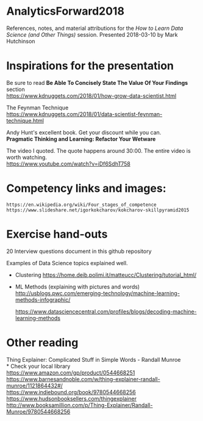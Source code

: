 # AnalyticsForward2018
References, notes, and material attributions for the *How to Learn Data Science (and Other Things)* session.
Presented 2018-03-10 by Mark Hutchinson

# Inspirations for the presentation
Be sure to read **Be Able To Concisely State The Value Of Your Findings** section  
    https://www.kdnuggets.com/2018/01/how-grow-data-scientist.html

The Feynman Technique  
    https://www.kdnuggets.com/2018/01/data-scientist-feynman-technique.html

Andy Hunt's excellent book. Get your discount while you can.  
    **Pragmatic Thinking and Learning: Refactor Your Wetware**

The video I quoted.  The quote happens around 30:00.  The entire video is worth watching.  
    https://www.youtube.com/watch?v=iDf6SdhT758

# Competency links and images:  
    https://en.wikipedia.org/wiki/Four_stages_of_competence  
    https://www.slideshare.net/igorkokcharov/kokcharov-skillpyramid2015

# Exercise hand-outs
20 Interview questions document in this github repository


Examples of Data Science topics explained well.
* Clustering
    https://home.deib.polimi.it/matteucc/Clustering/tutorial_html/
* ML Methods (explaining with pictures and words)
    http://usblogs.pwc.com/emerging-technology/machine-learning-methods-infographic/
    
    https://www.datasciencecentral.com/profiles/blogs/decoding-machine-learning-methods
    
# Other reading
Thing Explainer: Complicated Stuff in Simple Words - Randall Munroe  
	* Check your local library  
	https://www.amazon.com/gp/product/0544668251  
	https://www.barnesandnoble.com/w/thing-explainer-randall-munroe/1121864432#/  
	https://www.indiebound.org/book/9780544668256  
	https://www.hudsonbooksellers.com/thingexplainer
	http://www.booksamillion.com/p/Thing-Explainer/Randall-Munroe/9780544668256
